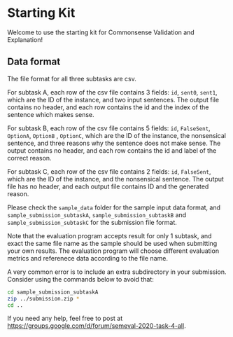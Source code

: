 # Starting Kit

Welcome to use the starting kit for Commonsense Validation and Explanation!

## Data format

The file format for all three subtasks are csv.

For subtask A, each row of the csv file contains 3 fields: `id`, `sent0`, `sent1`, which are the ID of the instance, and two input sentences. The output file contains no header, and each row contains the id and the index of the sentence which makes sense.

For subtask B, each row of the csv file contains 5 fields: `id`, `FalseSent`, `OptionA`, `OptionB` , `OptionC`, which are the ID of the instance, the nonsensical sentence, and three reasons why the sentence does not make sense. The output contains no header, and each row contains the id and label of the correct reason.

For subtask C, each row of the csv file contains 2 fields: `id`, `FalseSent`, which are the ID of the instance, and the nonsensical sentence. The output file has no header, and each output file contains ID and the generated reason.

Please check the `sample_data` folder for the sample input data format, and `sample_submission_subtaskA`, `sample_submission_subtaskB` and `sample_submission_subtaskC` for the submission file format.

Note that the evaluation program accepts result for only 1 subtask, and exact the same file name as the sample should be used when submitting your own results. The evaluation program will choose different evaluation metrics and referenece data according to the file name.

A very common error is to include an extra subdirectory in your submission. Consider using the commands below to avoid that:

```bash
cd sample_submission_subtaskA
zip ../submission.zip *
cd ..
```

If you need any help, feel free to post at https://groups.google.com/d/forum/semeval-2020-task-4-all.
